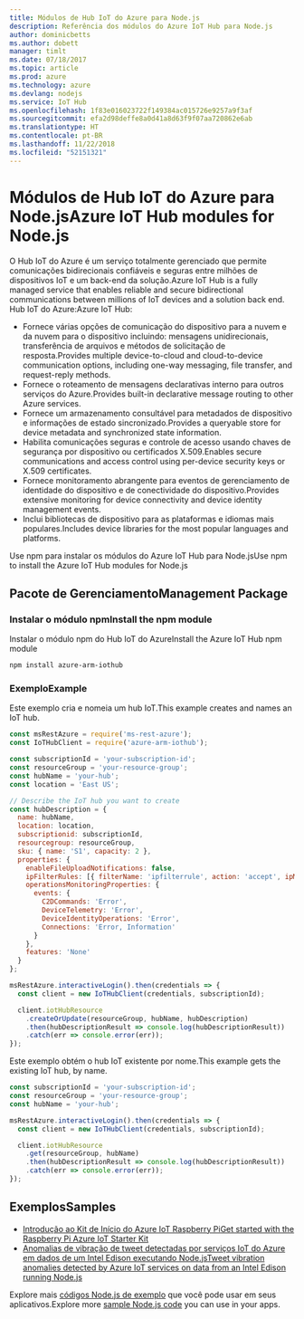 ```yaml
---
title: Módulos de Hub IoT do Azure para Node.js
description: Referência dos módulos do Azure IoT Hub para Node.js
author: dominicbetts
ms.author: dobett
manager: timlt
ms.date: 07/18/2017
ms.topic: article
ms.prod: azure
ms.technology: azure
ms.devlang: nodejs
ms.service: IoT Hub
ms.openlocfilehash: 1f83e016023722f149384ac015726e9257a9f3af
ms.sourcegitcommit: efa2d98deffe8a0d41a8d63f9f07aa720862e6ab
ms.translationtype: HT
ms.contentlocale: pt-BR
ms.lasthandoff: 11/22/2018
ms.locfileid: "52151321"
---
```

# <a name="azure-iot-hub-modules-for-nodejs"></a><span data-ttu-id="dcdd2-103">Módulos de Hub IoT do Azure para Node.js</span><span class="sxs-lookup"><span data-stu-id="dcdd2-103">Azure IoT Hub modules for Node.js</span></span>

<span data-ttu-id="dcdd2-104">O Hub IoT do Azure é um serviço totalmente gerenciado que permite comunicações bidirecionais confiáveis e seguras entre milhões de dispositivos IoT e um back-end da solução.</span><span class="sxs-lookup"><span data-stu-id="dcdd2-104">Azure IoT Hub is a fully managed service that enables reliable and secure bidirectional communications between millions of IoT devices and a solution back end.</span></span> <span data-ttu-id="dcdd2-105">Hub IoT do Azure:</span><span class="sxs-lookup"><span data-stu-id="dcdd2-105">Azure IoT Hub:</span></span>
- <span data-ttu-id="dcdd2-106">Fornece várias opções de comunicação do dispositivo para a nuvem e da nuvem para o dispositivo incluindo: mensagens unidirecionais, transferência de arquivos e métodos de solicitação de resposta.</span><span class="sxs-lookup"><span data-stu-id="dcdd2-106">Provides multiple device-to-cloud and cloud-to-device communication options, including one-way messaging, file transfer, and request-reply methods.</span></span>
- <span data-ttu-id="dcdd2-107">Fornece o roteamento de mensagens declarativas interno para outros serviços do Azure.</span><span class="sxs-lookup"><span data-stu-id="dcdd2-107">Provides built-in declarative message routing to other Azure services.</span></span>
- <span data-ttu-id="dcdd2-108">Fornece um armazenamento consultável para metadados de dispositivo e informações de estado sincronizado.</span><span class="sxs-lookup"><span data-stu-id="dcdd2-108">Provides a queryable store for device metadata and synchronized state information.</span></span>
- <span data-ttu-id="dcdd2-109">Habilita comunicações seguras e controle de acesso usando chaves de segurança por dispositivo ou certificados X.509.</span><span class="sxs-lookup"><span data-stu-id="dcdd2-109">Enables secure communications and access control using per-device security keys or X.509 certificates.</span></span>
- <span data-ttu-id="dcdd2-110">Fornece monitoramento abrangente para eventos de gerenciamento de identidade do dispositivo e de conectividade do dispositivo.</span><span class="sxs-lookup"><span data-stu-id="dcdd2-110">Provides extensive monitoring for device connectivity and device identity management events.</span></span>
- <span data-ttu-id="dcdd2-111">Inclui bibliotecas de dispositivo para as plataformas e idiomas mais populares.</span><span class="sxs-lookup"><span data-stu-id="dcdd2-111">Includes device libraries for the most popular languages and platforms.</span></span>

<span data-ttu-id="dcdd2-112">Use npm para instalar os módulos do Azure IoT Hub para Node.js</span><span class="sxs-lookup"><span data-stu-id="dcdd2-112">Use npm to install the Azure IoT Hub modules for Node.js</span></span>

## <a name="management-package"></a><span data-ttu-id="dcdd2-113">Pacote de Gerenciamento</span><span class="sxs-lookup"><span data-stu-id="dcdd2-113">Management Package</span></span>

### <a name="install-the-npm-module"></a><span data-ttu-id="dcdd2-114">Instalar o módulo npm</span><span class="sxs-lookup"><span data-stu-id="dcdd2-114">Install the npm module</span></span>

<span data-ttu-id="dcdd2-115">Instalar o módulo npm do Hub IoT do Azure</span><span class="sxs-lookup"><span data-stu-id="dcdd2-115">Install the Azure IoT Hub npm module</span></span>

```bash
npm install azure-arm-iothub
```

### <a name="example"></a><span data-ttu-id="dcdd2-116">Exemplo</span><span class="sxs-lookup"><span data-stu-id="dcdd2-116">Example</span></span>

<span data-ttu-id="dcdd2-117">Este exemplo cria e nomeia um hub IoT.</span><span class="sxs-lookup"><span data-stu-id="dcdd2-117">This example creates and names an IoT hub.</span></span>

```javascript
const msRestAzure = require('ms-rest-azure');
const IoTHubClient = require('azure-arm-iothub');

const subscriptionId = 'your-subscription-id';
const resourceGroup = 'your-resource-group';
const hubName = 'your-hub';
const location = 'East US';

// Describe the IoT hub you want to create
const hubDescription = {
  name: hubName,
  location: location,
  subscriptionid: subscriptionId,
  resourcegroup: resourceGroup,
  sku: { name: 'S1', capacity: 2 },
  properties: {
    enableFileUploadNotifications: false,
    ipFilterRules: [{ filterName: 'ipfilterrule', action: 'accept', ipMask: '0.0.0.0/0' }],
    operationsMonitoringProperties: {
      events: {
        C2DCommands: 'Error',
        DeviceTelemetry: 'Error',
        DeviceIdentityOperations: 'Error',
        Connections: 'Error, Information'
      }
    },
    features: 'None'
  }
};

msRestAzure.interactiveLogin().then(credentials => {
  const client = new IoTHubClient(credentials, subscriptionId);

  client.iotHubResource
    .createOrUpdate(resourceGroup, hubName, hubDescription)
    .then(hubDescriptionResult => console.log(hubDescriptionResult))
    .catch(err => console.error(err));
});
```

<span data-ttu-id="dcdd2-118">Este exemplo obtém o hub IoT existente por nome.</span><span class="sxs-lookup"><span data-stu-id="dcdd2-118">This example gets the existing IoT hub, by name.</span></span>

```javascript
const subscriptionId = 'your-subscription-id';
const resourceGroup = 'your-resource-group';
const hubName = 'your-hub';

msRestAzure.interactiveLogin().then(credentials => {
  const client = new IoTHubClient(credentials, subscriptionId);

  client.iotHubResource
    .get(resourceGroup, hubName)
    .then(hubDescriptionResult => console.log(hubDescriptionResult))
    .catch(err => console.error(err));
});
```

## <a name="samples"></a><span data-ttu-id="dcdd2-119">Exemplos</span><span class="sxs-lookup"><span data-stu-id="dcdd2-119">Samples</span></span>

- [<span data-ttu-id="dcdd2-120">Introdução ao Kit de Início do Azure IoT Raspberry Pi</span><span class="sxs-lookup"><span data-stu-id="dcdd2-120">Get started with the Raspberry Pi Azure IoT Starter Kit</span></span>](https://azure.microsoft.com/resources/samples/iot-remote-monitoring-node-raspberrypi-getstartedkit/)
- [<span data-ttu-id="dcdd2-121">Anomalias de vibração de tweet detectadas por serviços IoT do Azure em dados de um Intel Edison executando Node.js</span><span class="sxs-lookup"><span data-stu-id="dcdd2-121">Tweet vibration anomalies detected by Azure IoT services on data from an Intel Edison running Node.js</span></span>](https://azure.microsoft.com/resources/samples/iot-hub-nodejs-intel-edison-vibration-anomaly-detection/)

<span data-ttu-id="dcdd2-122">Explore mais [códigos Node.js de exemplo](https://azure.microsoft.com/resources/samples/?platform=nodejs) que você pode usar em seus aplicativos.</span><span class="sxs-lookup"><span data-stu-id="dcdd2-122">Explore more [sample Node.js code](https://azure.microsoft.com/resources/samples/?platform=nodejs) you can use in your apps.</span></span>
